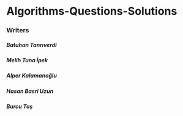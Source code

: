 # Algorithms-Questions-Solutions

### Writers
##### Batuhan Tanrıverdi
##### Melih Tuna İpek
##### Alper Kalamanoğlu
##### Hasan Basri Uzun
##### Burcu Taş
